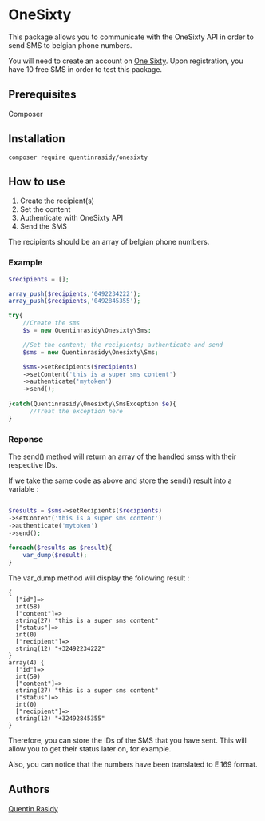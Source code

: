 # OneSixty

This package allows you to communicate with the OneSixty API in order to send SMS to belgian phone numbers.

You will need to create an account on [One Sixty](https://oneforthy.be).
Upon registration, you have 10 free SMS in order to test this package. 

## Prerequisites

Composer

## Installation

```composer require quentinrasidy/onesixty```

## How to use

1. Create the recipient(s)
2. Set the content
3. Authenticate with OneSixty API
4. Send the SMS

The recipients should be an array of belgian phone numbers.

### Example

```php
$recipients = [];

array_push($recipients,'0492234222');
array_push($recipients,'0492845355');

try{
    //Create the sms
    $s = new Quentinrasidy\Onesixty\Sms;

    //Set the content; the recipients; authenticate and send
    $sms = new Quentinrasidy\Onesixty\Sms;

    $sms->setRecipients($recipients)
    ->setContent('this is a super sms content')
    ->authenticate('mytoken')
    ->send();
    
}catch(Quentinrasidy\Onesixty\SmsException $e){
      //Treat the exception here
}
```

### Reponse
The send() method will return an array of the handled smss with their respective IDs.

If we take the same code as above and store the send() result into a variable : 

```php

$results = $sms->setRecipients($recipients)
->setContent('this is a super sms content')
->authenticate('mytoken')
->send();
    
foreach($results as $result){
    var_dump($result);
}
```

The var_dump method will display the following result : 
```
{
  ["id"]=>
  int(58)
  ["content"]=>
  string(27) "this is a super sms content"
  ["status"]=>
  int(0)
  ["recipient"]=>
  string(12) "+32492234222"
}
array(4) {
  ["id"]=>
  int(59)
  ["content"]=>
  string(27) "this is a super sms content"
  ["status"]=>
  int(0)
  ["recipient"]=>
  string(12) "+32492845355"
}
```

Therefore, you can store the IDs of the SMS that you have sent. This will allow you to get their status later on, for example. 

Also, you can notice that the numbers have been translated to E.169 format. 
## Authors

[Quentin Rasidy](https://www.linkedin.com/in/quentinrasidy/)